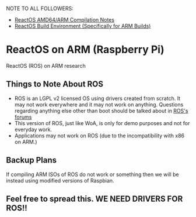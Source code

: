 NOTE TO ALL FOLLOWERS: 

* [ReactOS AMD64/ARM Compilation Notes](https://reactos.org/wiki/AMD64)
* [ReactOS Build Environment (Specifically for ARM Builds)](https://download.reactos.org/reactos/RosBE-Windows/arm/1.0/RosBE-ARM-1.0.exe)

# ReactOS on ARM (Raspberry Pi)
ReactOS (ROS) on ARM research

## Things to Note About ROS

* ROS is an LGPL v2 licensed OS using drivers created from scratch. It may not work everywhere and it may not work on anything. Questions regarding anything else other than boot should be talked about in [ROS's forums](https://www.reactos.org/forum/)
* This version of ROS, just like WoA, is only for demo purposes and not for everyday work.
* Applications may not work on ROS (due to the incompatibility with x86 on ARM.)

## Backup Plans

If compiling ARM ISOs of ROS do not work or something then we will be instead using modified versions of Raspbian.

## Feel free to spread this. WE NEED DRIVERS FOR ROS!!
